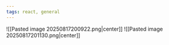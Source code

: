 ```yaml
---
tags: react, general
---
```


![[Pasted image 20250817200922.png|center]]
![[Pasted image 20250817201130.png|center]]